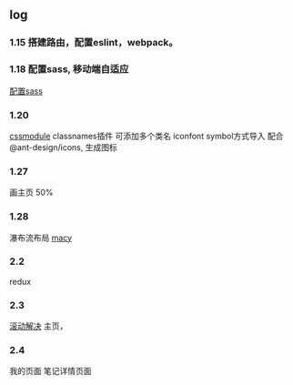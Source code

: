 ## log
### 1.15 搭建路由，配置eslint，webpack。
### 1.18 配置sass, 移动端自适应
 [配置sass](https://cloud.tencent.com/developer/article/1198829)
### 1.20 
 [cssmodule](https://zhuanlan.zhihu.com/p/137450200)
 classnames插件 可添加多个类名
 iconfont symbol方式导入 配合@ant-design/icons, 生成图标

### 1.27 
 画主页 50%
### 1.28
瀑布流布局 
[macy](https://github.com/bigbite/macy.js)
### 2.2 
redux
### 2.3 
[滚动解决](http://www.mescroll.com/api.html)
主页，
### 2.4 
我的页面
笔记详情页面


